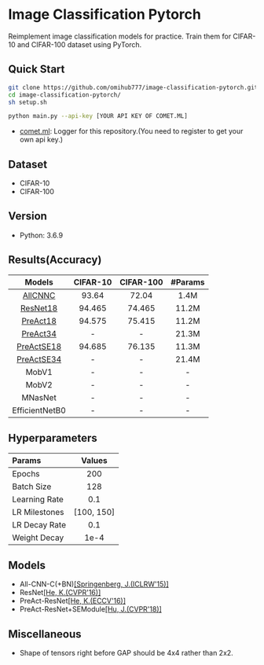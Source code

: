 # Image Classification Pytorch
Reimplement image classification models for practice. Train them for CIFAR-10 and CIFAR-100 dataset using PyTorch.

## Quick Start

```bash
git clone https://github.com/omihub777/image-classification-pytorch.git
cd image-classification-pytorch/
sh setup.sh

python main.py --api-key [YOUR API KEY OF COMET.ML]
```
* [comet.ml](https://www.comet.ml/): Logger for this repository.(You need to register to get your own api key.)

## Dataset
* CIFAR-10
* CIFAR-100

## Version
* Python: 3.6.9


## Results(Accuracy)

|Models|CIFAR-10|CIFAR-100|#Params|
|:--:|:--:|:--:|:--:|
|[AllCNNC](https://arxiv.org/abs/1412.6806)|93.64|72.04|1.4M|
|[ResNet18](https://arxiv.org/abs/1512.03385)|94.465|74.465|11.2M|
|[PreAct18](https://arxiv.org/abs/1603.05027)|94.575|75.415|11.2M|
|[PreAct34](https://arxiv.org/abs/1603.05027)|-|-|21.3M|
|[PreActSE18](https://arxiv.org/abs/1709.01507)|94.685|76.135|11.3M|
|[PreActSE34](https://arxiv.org/abs/1709.01507)|-|-|21.4M|
|MobV1|-|-|-|
|MobV2|-|-|-|
|MNasNet|-|-|-|
|EfficientNetB0|-|-|-|


## Hyperparameters
|Params|Values|
|:--|:--:|
|Epochs| 200|
|Batch Size| 128|
|Learning Rate| 0.1|
|LR Milestones| [100, 150]|
|LR Decay Rate| 0.1|
|Weight Decay| 1e-4|

## Models
* All-CNN-C(+BN)[[Springenberg, J.(ICLRW'15)]](https://arxiv.org/abs/1412.6806)
* ResNet[[He, K.(CVPR'16)]](https://arxiv.org/abs/1512.03385)
* PreAct-ResNet[[He, K.(ECCV'16)]](https://arxiv.org/abs/1603.05027)
* PreAct-ResNet+SEModule[[Hu, J.(CVPR'18)]](https://arxiv.org/abs/1709.01507)

## Miscellaneous
* Shape of tensors right before GAP should be 4x4 rather than 2x2.
